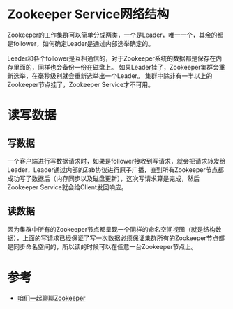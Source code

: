 




# Zookeeper Service网络结构
Zookeeper的工作集群可以简单分成两类，一个是Leader，唯一一个，其余的都是follower，如何确定Leader是通过内部选举确定的。

Leader和各个follower是互相通信的，对于Zookeeper系统的数据都是保存在内存里面的，同样也会备份一份在磁盘上。
如果Leader挂了，Zookeeper集群会重新选举，在毫秒级别就会重新选举出一个Leader。
集群中除非有一半以上的Zookeeper节点挂了，Zookeeper Service才不可用。

# 读写数据
## 写数据
一个客户端进行写数据请求时，如果是follower接收到写请求，就会把请求转发给Leader，Leader通过内部的Zab协议进行原子广播，直到所有Zookeeper节点都成功写了数据后（内存同步以及磁盘更新），这次写请求算是完成，然后Zookeeper Service就会给Client发回响应。
 
## 读数据
因为集群中所有的Zookeeper节点都呈现一个同样的命名空间视图（就是结构数据），上面的写请求已经保证了写一次数据必须保证集群所有的Zookeeper节点都是同步命名空间的，所以读的时候可以在任意一台Zookeeper节点上。


# 参考

- [咱们一起聊聊Zookeeper](https://juejin.im/post/5b03d58a6fb9a07a9e4d8f01#heading-7)